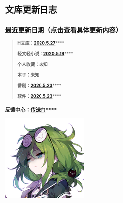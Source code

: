 # 文库更新日志

## 最近更新日期（点击查看具体更新内容）

> **H文库：**[**2020.5.27**](2020.5.15.md#2020-5-27)\*\*\*\*
>
> **轻文轻小说：**[**2020.5.19**](2020.5.15.md#2020-5-19)\*\*\*\*
>
> **个人收藏：未知**
>
> **本子：未知**
>
> **番剧：**[**2020.5.23**](2020.5.15.md#2020-5-23)\*\*\*\*
>
> **软件：**[**2020.5.23**](2020.5.15.md#2020-5-23)\*\*\*\*

### **反馈中心：**[**传送门**](https://www.wjx.cn/jq/76859742.aspx)\*\*\*\*



![](../.gitbook/assets/019_007.png)





